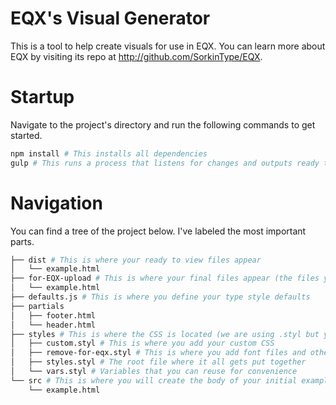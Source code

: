 # EQX's Visual Generator

This is a tool to help create visuals for use in EQX.
You can learn more about EQX by visiting its repo at <http://github.com/SorkinType/EQX>.


# Startup

Navigate to the project's directory and run the following commands to get started.
```bash
npm install # This installs all dependencies
gulp # This runs a process that listens for changes and outputs ready to use files in /dist and /for-EQX-upload
```

# Navigation
You can find a tree of the project below. I've labeled the most important parts.

```bash
├── dist # This is where your ready to view files appear
│   └── example.html
├── for-EQX-upload # This is where your final files appear (the files you will upload to EQX that don't have unwanted styling)
│   └── example.html
├── defaults.js # This is where you define your type style defaults
├── partials 
│   ├── footer.html
│   └── header.html
├── styles # This is where the CSS is located (we are using .styl but you can write in normal css too)
│   ├── custom.styl # This is where you add your custom CSS
│   ├── remove-for-eqx.styl # This is where you add font files and other css that you don't want included in the EQX export
│   ├── styles.styl # The root file where it all gets put together
│   └── vars.styl # Variables that you can reuse for convenience
└── src # This is where you will create the body of your initial examples
    └── example.html
```